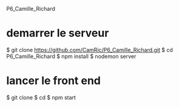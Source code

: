 P6_Camille_Richard

# demarrer le serveur
$ git clone https://github.com/CamRic/P6_Camille_Richard.git
$ cd P6_Camille_Richard
$ npm install
$ nodemon server

# lancer le front end
$ git clone 
$ cd
$ npm start